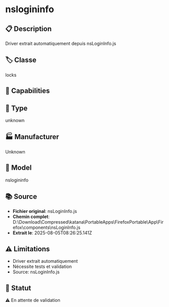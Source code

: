 # nslogininfo

## 📋 Description
Driver extrait automatiquement depuis nsLoginInfo.js

## 🏷️ Classe
locks

## 🔧 Capabilities


## 📡 Type
unknown

## 🏭 Manufacturer
Unknown

## 📱 Model
nslogininfo

## 📚 Source
- **Fichier original**: nsLoginInfo.js
- **Chemin complet**: D:\Download\Compressed\katana\PortableApps\FirefoxPortable\App\Firefox\components\nsLoginInfo.js
- **Extrait le**: 2025-08-05T08:26:25.141Z

## ⚠️ Limitations
- Driver extrait automatiquement
- Nécessite tests et validation
- Source: nsLoginInfo.js

## 🚀 Statut
⚠️ En attente de validation
